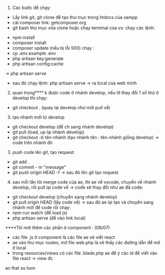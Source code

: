 1. Các bước để chạy:

-   Lấy link git, git clone để tạo thư mục trong htdocs của xampp
-   cài composer link: getcomposer.org
-   git bash thư mục vừa clone hoặc chạy terminal của vs: chạy các lệnh:

*   npm install
*   composer install
*   composer update
    (nếu bị lỗi 500) chạy :
*   cp .env.example .env
*   php artisan key:generate
*   php artisan config:cache

-> php artisan serve

-   sau đó chạy lệnh: php artisan serve -> ra local của web mình

2. quan trọng\*\*\*\* k được code ở nhánh develop, nếu lỡ thay đổi 1 số thứ ở develop thì chạy:

-   git checkout . (quay lại develop như mới pull về)

3. tạo nhánh mới từ develop

-   git checkout develop (để ch sang nhánh develop)
-   git pull (load, up lại nhành develop)
-   git checkout -b tên-nhánh (tạo nhánh tên : tên-nhánh giống develop)
    -> code trên nhánh đó

3. push code lên git, tạo request:

-   git add .
-   git commit - m "message"
-   git push origin HEAD -f
    -> sau đó lên git tạo request

4. sau mỗi lần tôi merge code của ae, thì ae về vscode, chuyển về nhánh develop, rồi pull lại code về -> code sẽ thay đổi như ae đã code:

-   git checkout develop (chuyển sang nhánh develop)
-   git pull origin HEAD (lấy code về)
    -> sau đó ae lại tạo và chuyển sang nhánh mới để code rồi chạy:
-   npm run watch (để load js)
-   php artisan serve (để vào link local)

\*\*\*\*Tôi mới thêm các phần ở component : (08/07)

-   các file .js ở component là các file ae sẽ viết react
-   ae vào thư mục routes, mở file web.php là sẽ thấy các đường dẫn để mở ở local
-   trong resources/views có các file .blade.php ae để ý các id để viết vào file react -> view đc

ao that su luon
